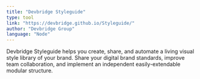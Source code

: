 ```yaml
---
title: "Devbridge Styleguide"
type: tool
link: "https://devbridge.github.io/Styleguide/"
author: "Devbridge Group"
language: "Node"
---
```


Devbridge Styleguide helps you create, share, and automate a living visual style library of your brand. Share your digital brand standards, improve team collaboration, and implement an independent easily-extendable modular structure.
